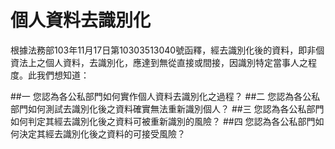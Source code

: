 # 個人資料去識別化

根據法務部103年11月17日第10303513040號函釋，經去識別化後的資料，即非個資法上之個人資料，去識別化，應達到無從直接或間接，因識別特定當事人之程度。此我們想知道：

##一 您認為各公私部門如何實作個人資料去識別化之過程？
##二 您認為各公私部門如何測試去識別化後之資料確實無法重新識別個人？
##三 您認為各公私部門如何判定其經去識別化後之資料可被重新識別的風險？
##四 您認為各公私部門如何決定其經去識別化後之資料的可接受風險？




